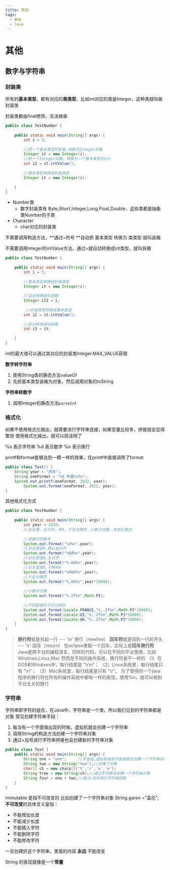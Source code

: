 ```yaml
---
title: 其他
tags:
  - Web
  - Java
---
```


# 其他

## 数字与字符串

### 封装类

所有的**基本类型**，都有对应的**类类型**，比如int对应的类是Integer，这种类就叫做封装类

封装类都由final修饰，无法继承

```java
public class TestNumber {
 
    public static void main(String[] args) {
        int i = 5;
         
        //把一个基本类型的变量,转换为Integer对象
        Integer it = new Integer(i);
        //把一个Integer对象，转换为一个基本类型的int
        int i2 = it.intValue();
        
        //基本类型转换成封装类型
        Integer it = new Integer(i);
         
    }
}
```

- Number类
  - 数字封装类有 Byte,Short,Integer,Long,Float,Double，这些类都是抽象类Number的子类
- Character
  - char对应的封装类



不需要调用构造方法，**通过=符号 **自动把 基本类型 转换为 类类型 就叫装箱

不需要调用Integer的intValue方法，通过=就自动转换成int类型，就叫拆箱

```java
public class TestNumber {
 
    public static void main(String[] args) {
        int i = 5;
 
        //基本类型转换成封装类型
        Integer it = new Integer(i);
         
        //自动转换就叫装箱
        Integer it2 = i;
        
         //封装类型转换成基本类型
        int i2 = it.intValue();
         
        //自动转换就叫拆箱
        int i3 = it;
         
    }
}
```

int的最大值可以通过其对应的封装类Integer.MAX_VALUE获取



**数字转字符串**

1. 使用String类的静态方法valueOf
2. 先把基本类型装箱为对象，然后调用对象的toString

**字符串转数字**

1. 调用Integer的静态方法`parseInt`



###  格式化

如果不使用格式化输出，就需要进行字符串连接，如果变量比较多，拼接就会显得繁琐
使用格式化输出，就可以简洁明了

%s 表示字符串
%d 表示数字
%n 表示换行



printf和format能够达到一模一样的效果，在printf中直接调用了format

```java
public class Test() {
    String year = "虎年"；
    String oneFormat = "%d 年是%s%n";
    System.out.printf(oneFormat, 2022, year);
        System.out.format(oneFormat, 2022, year);
}
```

其他格式化方式

```java
public class TestNumber {
   
    public static void main(String[] args) {
        int year = 2020;
        //总长度，左对齐，补0，千位分隔符，小数点位数，本地化表达
          
        //直接打印数字
        System.out.format("%d%n",year);
        //总长度是8,默认右对齐
        System.out.format("%8d%n",year);
        //总长度是8,左对齐
        System.out.format("%-8d%n",year);
        //总长度是8,不够补0
        System.out.format("%08d%n",year);
        //千位分隔符
        System.out.format("%,8d%n",year*10000);
  
        //小数点位数
        System.out.format("%.2f%n",Math.PI);
          
        //不同国家的千位分隔符
        System.out.format(Locale.FRANCE,"%,.2f%n",Math.PI*10000);
        System.out.format(Locale.US,"%,.2f%n",Math.PI*10000);
        System.out.format(Locale.UK,"%,.2f%n",Math.PI*10000);
    }
}
```



> **换行符**就是另起一行 --- '\n' 换行（newline）
> **回车符**就是回到一行的开头 --- '\r' 回车（return）
> 在eclipse里敲一个回车，实际上是**回车换行符**
> Java是跨平台的编程语言，同样的代码，可以在不同的平台使用，比如Windows,Linux,Mac
> 然而在不同的操作系统，换行符是不一样的
> （1）在DOS和Windows中，每行结尾是 “\r\n”；
> （2）Linux系统里，每行结尾只有 “\n”；
> （3）Mac系统里，每行结尾是只有 "\r"。
> 为了使得同一个java程序的换行符在所有的操作系统中都有一样的表现，使用%n，就可以做到平台无关的换行



### 字符串

字符串即字符的组合，在Java中，字符串是一个类，所以我们见到的字符串都是对象
常见创建字符串手段：
1. 每当有一个字面值出现的时候，虚拟机就会创建一个字符串
2. 调用String的构造方法创建一个字符串对象
3. 通过+加号进行字符串拼接也会创建新的字符串对象

```java
public class Test {
    public static void main(String[] args) {
        String one = "one";		//字面值,虚拟机碰到字面值就会创建一个字符串对象
        String two = new String("two");//创建了对象
        char[] ch = new charp[]{'t','r','e','e'};
        String tree = new String(ch);//通过字符数组创建一个字符串对象
        String four = one + two;//通过+加号进行字符串拼接
    }
}
```

immutable 是指不可改变的
比如创建了一个字符串对象
String garen ="盖伦";
**不可改变**的具体含义是指：

- 不能增加长度
- 不能减少长度
- 不能插入字符
- 不能删除字符
- 不能修改字符

一旦创建好这个字符串，里面的内容 **永远** 不能改变

String 的表现就像是一个**常量**
